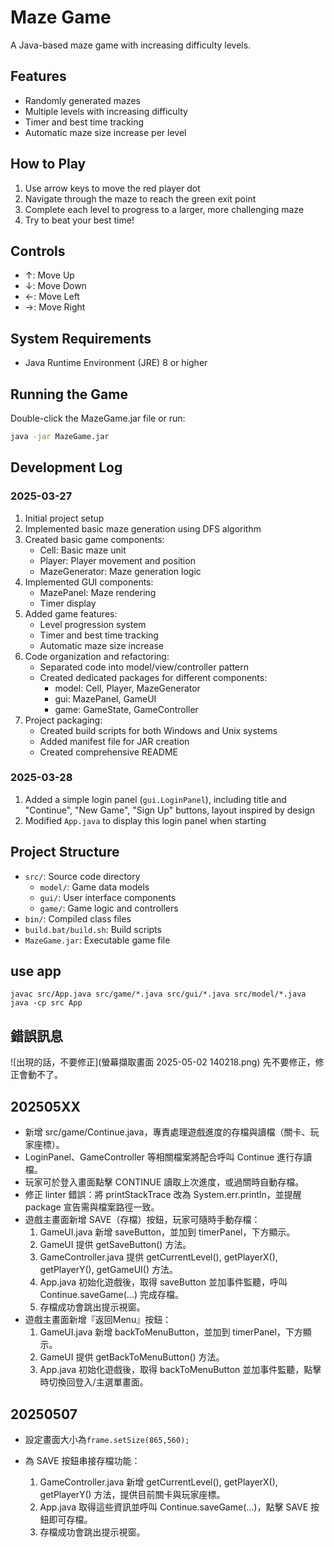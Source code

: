 # Maze Game

A Java-based maze game with increasing difficulty levels.

## Features
- Randomly generated mazes
- Multiple levels with increasing difficulty
- Timer and best time tracking
- Automatic maze size increase per level

## How to Play
1. Use arrow keys to move the red player dot
2. Navigate through the maze to reach the green exit point
3. Complete each level to progress to a larger, more challenging maze
4. Try to beat your best time!

## Controls
- ↑: Move Up
- ↓: Move Down
- ←: Move Left
- →: Move Right

## System Requirements
- Java Runtime Environment (JRE) 8 or higher

## Running the Game
Double-click the MazeGame.jar file or run:
```bash
java -jar MazeGame.jar
```

## Development Log

### 2025-03-27
1. Initial project setup
2. Implemented basic maze generation using DFS algorithm
3. Created basic game components:
   - Cell: Basic maze unit
   - Player: Player movement and position
   - MazeGenerator: Maze generation logic
4. Implemented GUI components:
   - MazePanel: Maze rendering
   - Timer display
5. Added game features:
   - Level progression system
   - Timer and best time tracking
   - Automatic maze size increase
6. Code organization and refactoring:
   - Separated code into model/view/controller pattern
   - Created dedicated packages for different components:
     - model: Cell, Player, MazeGenerator
     - gui: MazePanel, GameUI
     - game: GameState, GameController
7. Project packaging:
   - Created build scripts for both Windows and Unix systems
   - Added manifest file for JAR creation
   - Created comprehensive README

### 2025-03-28
1. Added a simple login panel (`gui.LoginPanel`), including title and "Continue", "New Game", "Sign Up" buttons, layout inspired by design
2. Modified `App.java` to display this login panel when starting

## Project Structure
- `src/`: Source code directory
  - `model/`: Game data models
  - `gui/`: User interface components
  - `game/`: Game logic and controllers
- `bin/`: Compiled class files
- `build.bat/build.sh`: Build scripts
- `MazeGame.jar`: Executable game file

## use app
```
javac src/App.java src/game/*.java src/gui/*.java src/model/*.java
java -cp src App
```

## 錯誤訊息
![出現的話，不要修正](螢幕擷取畫面 2025-05-02 140218.png)
先不要修正，修正會動不了。

## 202505XX
* 新增 src/game/Continue.java，專責處理遊戲進度的存檔與讀檔（關卡、玩家座標）。
* LoginPanel、GameController 等相關檔案將配合呼叫 Continue 進行存讀檔。
* 玩家可於登入畫面點擊 CONTINUE 讀取上次進度，或過關時自動存檔。
* 修正 linter 錯誤：將 printStackTrace 改為 System.err.println，並提醒 package 宣告需與檔案路徑一致。
* 遊戲主畫面新增 SAVE（存檔）按鈕，玩家可隨時手動存檔：
    1. GameUI.java 新增 saveButton，並加到 timerPanel，下方顯示。
    2. GameUI 提供 getSaveButton() 方法。
    3. GameController.java 提供 getCurrentLevel(), getPlayerX(), getPlayerY(), getGameUI() 方法。
    4. App.java 初始化遊戲後，取得 saveButton 並加事件監聽，呼叫 Continue.saveGame(...) 完成存檔。
    5. 存檔成功會跳出提示視窗。
* 遊戲主畫面新增『返回Menu』按鈕：
    1. GameUI.java 新增 backToMenuButton，並加到 timerPanel，下方顯示。
    2. GameUI 提供 getBackToMenuButton() 方法。
    3. App.java 初始化遊戲後，取得 backToMenuButton 並加事件監聽，點擊時切換回登入/主選單畫面。

## 20250507
* 設定畫面大小為```frame.setSize(865,560);```

* 為 SAVE 按鈕串接存檔功能：
    1. GameController.java 新增 getCurrentLevel(), getPlayerX(), getPlayerY() 方法，提供目前關卡與玩家座標。
    2. App.java 取得這些資訊並呼叫 Continue.saveGame(...)，點擊 SAVE 按鈕即可存檔。
    3. 存檔成功會跳出提示視窗。